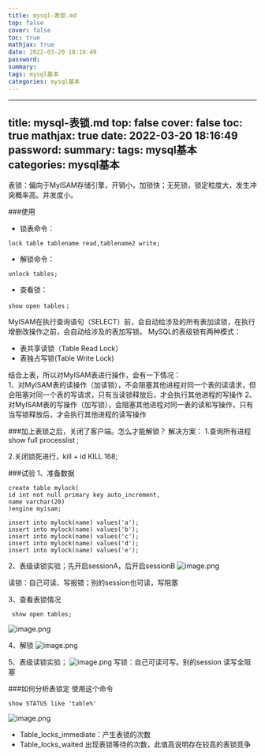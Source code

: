```yaml
---
title: mysql-表锁.md
top: false
cover: false
toc: true
mathjax: true
date: 2022-03-20 18:16:49
password:
summary:
tags: mysql基本
categories: mysql基本
---
```

---
title: mysql-表锁.md
top: false
cover: false
toc: true
mathjax: true
date: 2022-03-20 18:16:49
password:
summary:
tags: mysql基本
categories: mysql基本
---

表锁：偏向于MyISAM存储引擎，开销小，加锁快；无死锁，锁定粒度大，发生冲突概率高。并发度小。  

###使用
- 锁表命令：
~~~
lock table tablename read,tablename2 write;  
~~~
- 解锁命令：
~~~
unlock tables;  
~~~
- 查看锁：
~~~
show open tables；
~~~

 MyISAM在执行查询语句（SELECT）前，会自动给涉及的所有表加读锁，在执行增删改操作之前，会自动给涉及的表加写锁。  MySQL的表级锁有两种模式：  
- 表共享读锁（Table Read Lock）  
- 表独占写锁(Table Write Lock)    

结合上表，所以对MyISAM表进行操作，会有一下情况：  
1、对MyISAM表的读操作（加读锁），不会阻塞其他进程对同一个表的读请求，但会阻塞对同一个表的写请求，只有当读锁释放后，才会执行其他进程的写操作 
 2、对MyISAM表的写操作（加写锁），会阻塞其他进程对同一表的读和写操作，只有当写锁释放后，才会执行其他进程的读写操作  


###加上表锁之后，关闭了客户端。怎么才能解锁？
解决方案：
1.查询所有进程
show full processlist ;

2.关闭锁死进行，kill + id
 KILL 168;


###试验
1、准备数据
~~~
create table mylock(
id int not null primary key auto_increment,
name varchar(20)
)engine myisam;

insert into mylock(name) values('a');
insert into mylock(name) values('b');
insert into mylock(name) values('c');
insert into mylock(name) values('d');
insert into mylock(name) values('e');
~~~
2、表级读锁实验；先开启sessionA，后开启sessionB
![image.png](https://upload-images.jianshu.io/upload_images/13965490-8fb4b7c2bd1daca6.png?imageMogr2/auto-orient/strip%7CimageView2/2/w/1240)

读锁：自己可读、写报错；别的session也可读，写阻塞


3、查看表锁情况
~~~
 show open tables;
~~~
![image.png](https://upload-images.jianshu.io/upload_images/13965490-f14c4330a8b275ca.png?imageMogr2/auto-orient/strip%7CimageView2/2/w/1240)

4、解锁
![image.png](https://upload-images.jianshu.io/upload_images/13965490-62127fae9c005628.png?imageMogr2/auto-orient/strip%7CimageView2/2/w/1240)

5、表级读锁实验；
![image.png](https://upload-images.jianshu.io/upload_images/13965490-c00a19cc21fc1500.png?imageMogr2/auto-orient/strip%7CimageView2/2/w/1240)
写锁：自己可读可写。别的session 读写全阻塞


###如何分析表锁定
使用这个命令
~~~
show STATUS like 'table%'
~~~
![image.png](https://upload-images.jianshu.io/upload_images/13965490-cb980eb2013e330d.png?imageMogr2/auto-orient/strip%7CimageView2/2/w/1240)
- Table_locks_immediate：产生表锁的次数
- Table_locks_waited 出现表锁等待的次数，此值高说明存在较高的表锁竞争
